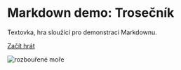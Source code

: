 # Markdown demo: Trosečník

Textovka, hra sloužící pro demonstraci Markdownu.

[Začít hrát](trosecnik/zacatek.md)

![rozbouřené moře](trosecnik/vlny.jpg)
